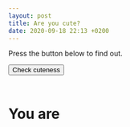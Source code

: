 ```yaml
---
layout: post
title: Are you cute?
date: 2020-09-18 22:13 +0200
---
```

<script src="/assets/js/jquery-3.5.1.slim.min.js"></script>
<script src="/assets/js/bootstrap.min.js"></script>
<script src="/assets/js/cutie.min.js"></script>

Press the button below to find out.

<div class="d-grid mb-3">
    <button type="button" class="btn btn-primary btn-lg" id="checkCuteness">Check cuteness</button>
</div>

<div class="collapse" id="poggersBarDiv">
    <div class="progress" style="height: 20px">
         <div id="poggersBar" class="progress-bar progress-bar-striped progress-bar-animated" role="progressbar" style="width: 0%" aria-valuenow="10" aria-valuemin="0" aria-valuemax="100"></div>
    </div>
</div>

<div class="collapse" id="loadingText"></div>

<h1 class="collapse display-4" id="cutieText">You are</h1>
